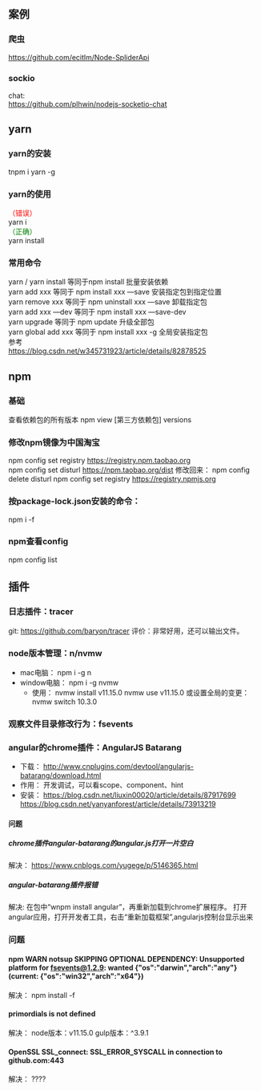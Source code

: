 ## 案例
### 爬虫  
https://github.com/ecitlm/Node-SpliderApi  
### sockio  
chat:  
https://github.com/plhwin/nodejs-socketio-chat  

## yarn
### yarn的安装  
tnpm i yarn -g  

### yarn的使用  
<span style="color:red;">（错误）</span>      
yarn i  
<span style="color:green;">（正确）</span>     
yarn install  

### 常用命令  
yarn / yarn install 等同于npm install 批量安装依赖  
yarn add xxx 等同于 npm install xxx —save 安装指定包到指定位置  
yarn remove xxx 等同于 npm uninstall xxx —save 卸载指定包  
yarn add xxx —dev 等同于 npm install xxx —save-dev  
yarn upgrade 等同于 npm update 升级全部包  
yarn global add xxx 等同于 npm install xxx -g 全局安装指定包  
参考  
https://blog.csdn.net/w345731923/article/details/82878525  

## npm
### 基础
查看依赖包的所有版本
npm view [第三方依赖包] versions
### 修改npm镜像为中国淘宝  
npm config set registry https://registry.npm.taobao.org  
npm config set disturl https://npm.taobao.org/dist 
修改回来：
npm config delete disturl
npm config set registry https://registry.npmjs.org
### 按package-lock.json安装的命令：
npm i -f
### npm查看config
npm config list


## 插件
### 日志插件：tracer
git: https://github.com/baryon/tracer
评价：非常好用，还可以输出文件。
### node版本管理：n/nvmw
+ mac电脑：
npm i -g n
+ window电脑：
npm i -g nvmw
    + 使用：
    nvmw install v11.15.0
    nvmw use v11.15.0
    或设置全局的变更：
    nvmw switch 10.3.0
### 观察文件目录修改行为：fsevents
### angular的chrome插件：AngularJS Batarang
+ 下载：
http://www.cnplugins.com/devtool/angularjs-batarang/download.html
+ 作用：
开发调试，可以看scope、component、hint
+ 安装：
https://blog.csdn.net/liuxin00020/article/details/87917699
https://blog.csdn.net/yanyanforest/article/details/73913219
#### 问题
##### chrome插件angular-batarang的angular.js打开一片空白
解决：
https://www.cnblogs.com/yugege/p/5146365.html
##### angular-batarang插件报错
解决:
在包中“wnpm install angular”，再重新加载到chrome扩展程序。
打开angular应用，打开开发者工具，右击“重新加载框架”,angularjs控制台显示出来

### 问题
#### npm WARN notsup SKIPPING OPTIONAL DEPENDENCY: Unsupported platform for fsevents@1.2.9: wanted {"os":"darwin","arch":"any"} (current: {"os":"win32","arch":"x64"})
解决：
npm install -f
#### primordials is not defined
解决：
node版本：v11.15.0
gulp版本：^3.9.1
#### OpenSSL SSL_connect: SSL_ERROR_SYSCALL in connection to github.com:443
解决：
????